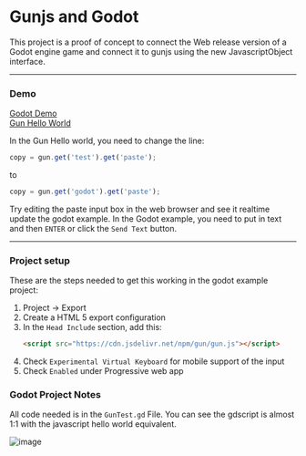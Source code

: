 # Gunjs and Godot

This project is a proof of concept to connect the Web release version of a Godot engine game and connect it to gunjs using the new JavascriptObject interface.

---

### Demo
[Godot Demo](https://timely-mochi-97e33c.netlify.app/)  
[Gun Hello World](https://gun.eco/docs/Hello-World)

In the Gun Hello world, you need to change the line:
```js
copy = gun.get('test').get('paste');
```
to
```js
copy = gun.get('godot').get('paste');
```

Try editing the paste input box in the web browser and see it realtime update the godot example.  In the Godot example, you need to put in text and then `ENTER` or click the `Send Text` button.

---

### Project setup

These are the steps needed to get this working in the godot example project:

1. Project -> Export
1. Create a HTML 5 export configuration
1. In the `Head Include` section, add this:
    ```html
    <script src="https://cdn.jsdelivr.net/npm/gun/gun.js"></script>
    ```
1. Check `Experimental Virtual Keyboard` for mobile support of the input
1. Check `Enabled` under Progressive web app

### Godot Project Notes

All code needed is in the `GunTest.gd` File.  You can see the gdscript is almost 1:1 with the javascript hello world equivalent.

![image](https://user-images.githubusercontent.com/3253547/183144482-4c22faee-3539-4428-bebc-5db7cd220d77.png)

